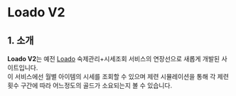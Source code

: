 # Loado V2

## 1. 소개

**Loado V2**는 예전 [Loado](https://github.com/biglol10/loado-react) 숙제관리+시세조회 서비스의 연장선으로 새롭게 개발된 사이트입니다.  
이 서비스에선 월별 아이템의 시세를 조회할 수 있으며 제련 시뮬레이션을 통해 각 제련 횟수 구간에 따라 어느정도의 골드가 소요되는지 볼 수 있습니다.

